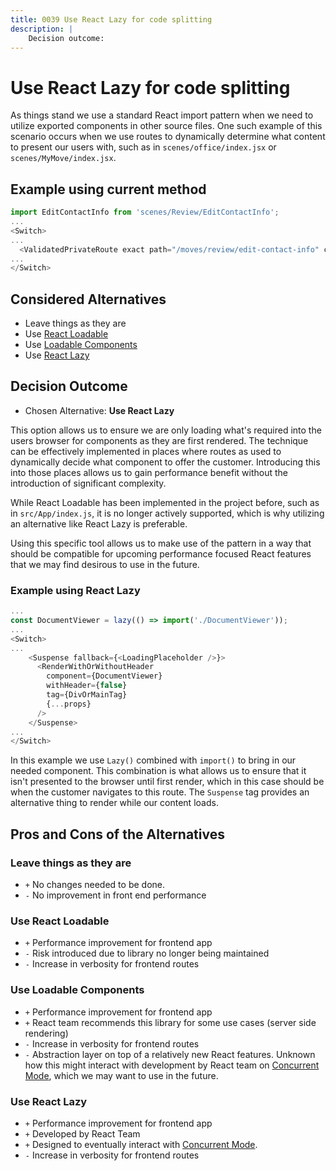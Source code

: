 ```yaml
---
title: 0039 Use React Lazy for code splitting
description: |
    Decision outcome:
---
```

# Use React Lazy for code splitting

As things stand we use a standard React import pattern when we need to utilize
exported components in other source files. One such example of this scenario occurs when
we use routes to dynamically determine what content to present our users with, such as in
`scenes/office/index.jsx` or `scenes/MyMove/index.jsx`.

## Example using current method

```javascript
import EditContactInfo from 'scenes/Review/EditContactInfo';
...
<Switch>
...
  <ValidatedPrivateRoute exact path="/moves/review/edit-contact-info" component={EditContactInfo} />
...
</Switch>
```

## Considered Alternatives

* Leave things as they are
* Use [React Loadable](https://github.com/jamiebuilds/react-loadable)
* Use [Loadable Components](https://github.com/smooth-code/loadable-components)
* Use [React Lazy](https://reactjs.org/docs/code-splitting.html#reactlazy)

## Decision Outcome

* Chosen Alternative: **Use React Lazy**

This option allows us to ensure we are only loading what's required into the users browser for components as they are
first rendered. The technique can be effectively implemented in places where routes as used to dynamically decide
what component to offer the customer. Introducing this into those places allows us to gain performance benefit without
the introduction of significant complexity.

While React Loadable has been implemented in the project before, such as in `src/App/index.js`, it is no longer actively
supported, which is why utilizing an alternative like React Lazy is preferable.

Using this specific tool allows us to make use of the pattern in a way that should be compatible for upcoming
performance focused React features that we may find desirous to use in the future.

### Example using React Lazy

```javascript
...
const DocumentViewer = lazy(() => import('./DocumentViewer'));
...
<Switch>
...
    <Suspense fallback={<LoadingPlaceholder />}>
      <RenderWithOrWithoutHeader
        component={DocumentViewer}
        withHeader={false}
        tag={DivOrMainTag}
        {...props}
      />
    </Suspense>
...
</Switch>
```

In this example we use `Lazy()` combined with `import()` to bring in our needed component. This combination is what
allows us to ensure that it isn't presented to the browser until first render, which in this case should be when the
customer navigates to this route. The `Suspense` tag provides an alternative thing to render while our content loads.

## Pros and Cons of the Alternatives

### Leave things as they are

* `+` No changes needed to be done.
* `-` No improvement in front end performance

### Use React Loadable

* `+` Performance improvement for frontend app
* `-` Risk introduced due to library no longer being maintained
* `-` Increase in verbosity for frontend routes

### Use Loadable Components

* `+` Performance improvement for frontend app
* `+` React team recommends this library for some use cases (server side rendering)
* `-` Increase in verbosity for frontend routes
* `-` Abstraction layer on top of a relatively new React features. Unknown how this might interact with
development by React team on [Concurrent Mode](https://reactjs.org/docs/concurrent-mode-intro.html), which we
may want to use in the future.

### Use React Lazy

* `+` Performance improvement for frontend app
* `+` Developed by React Team
* `+` Designed to eventually interact with [Concurrent Mode](https://reactjs.org/docs/concurrent-mode-intro.html).
* `-` Increase in verbosity for frontend routes
